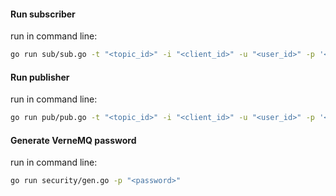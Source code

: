 #### Run subscriber
run in command line:
```sh
go run sub/sub.go -t "<topic_id>" -i "<client_id>" -u "<user_id>" -p '<password>'
```

#### Run publisher
run in command line:
```sh
go run pub/pub.go -t "<topic_id>" -i "<client_id>" -u "<user_id>" -p '<password>'
```

#### Generate VerneMQ password
run in command line:
```sh
go run security/gen.go -p "<password>"
```